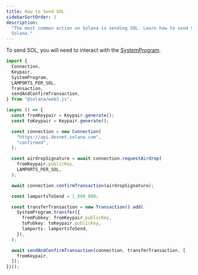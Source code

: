 ```yaml
---
title: How to Send SOL
sidebarSortOrder: 1
description:
  "The most common action on Solana is sending SOL. Learn how to send SOL on
  Solana."
---
```


To send SOL, you will need to interact with the [SystemProgram][1].

```typescript filename="send-sol.ts" {28-38}
import {
  Connection,
  Keypair,
  SystemProgram,
  LAMPORTS_PER_SOL,
  Transaction,
  sendAndConfirmTransaction,
} from "@solana/web3.js";

(async () => {
  const fromKeypair = Keypair.generate();
  const toKeypair = Keypair.generate();

  const connection = new Connection(
    "https://api.devnet.solana.com",
    "confirmed",
  );

  const airdropSignature = await connection.requestAirdrop(
    fromKeypair.publicKey,
    LAMPORTS_PER_SOL,
  );

  await connection.confirmTransaction(airdropSignature);

  const lamportsToSend = 1_000_000;

  const transferTransaction = new Transaction().add(
    SystemProgram.transfer({
      fromPubkey: fromKeypair.publicKey,
      toPubkey: toKeypair.publicKey,
      lamports: lamportsToSend,
    }),
  );

  await sendAndConfirmTransaction(connection, transferTransaction, [
    fromKeypair,
  ]);
})();
```

[1]: https://docs.solanalabs.com/runtime/programs#system-program

